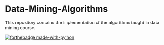 # Data-Mining-Algorithms
This repository contains the implementation of the algorithms taught in data mining course.

[![forthebadge made-with-python](http://ForTheBadge.com/images/badges/made-with-python.svg)](https://www.python.org/)
